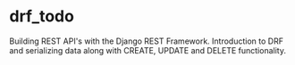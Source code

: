 # drf_todo
Building REST API's with the Django REST Framework. Introduction to DRF and serializing data along with CREATE, UPDATE and DELETE functionality.
